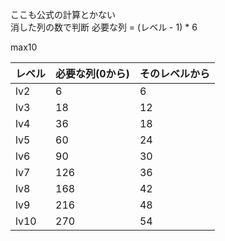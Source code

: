 ここも公式の計算とかない  
消した列の数で判断
必要な列 = (レベル - 1) * 6

max10  

|レベル|必要な列(0から)|そのレベルから|
|--|--|--|
|lv2|6|6|
|lv3|18|12|
|lv4|36|18|
|lv5|60|24|
|lv6|90|30|
|lv7|126|36|
|lv8|168|42|
|lv9|216|48|
|lv10|270|54|